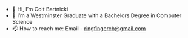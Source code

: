 - 👋 Hi, I’m Colt Bartnicki
- 🌱 I’m a Westminster Graduate with a Bachelors Degree in Computer Science
- 📫 How to reach me: Email - ringfingercb@gmail.com


